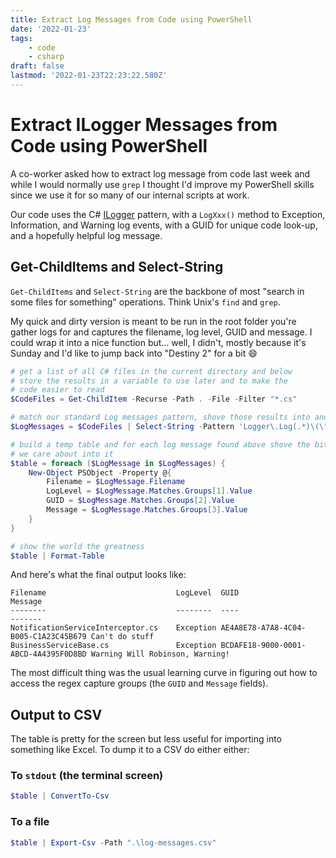 ```yaml
---
title: Extract Log Messages from Code using PowerShell
date: '2022-01-23'
tags:
    - code
    - csharp
draft: false
lastmod: '2022-01-23T22:23:22.580Z'
---
```


# Extract ILogger Messages from Code using PowerShell

A co-worker asked how to extract log message from code last week and while I would normally use `grep` I thought I'd improve my PowerShell skills since we use it for so many of our internal scripts at work.

Our code uses the C# [ILogger](https://docs.microsoft.com/en-us/dotnet/api/microsoft.extensions.logging.ilogger?view=dotnet-plat-ext-6.0) pattern, with a `LogXxx()` method to Exception, Information, and Warning log events, with a GUID for unique code look-up, and a hopefully helpful log message.

## Get-ChildItems and Select-String

`Get-ChildItems` and `Select-String` are the backbone of most "search in some files for something" operations. Think Unix's `find` and `grep`.

My quick and dirty version is meant to be run in the root folder you're gather logs for and captures the filename, log level, GUID and message. I could wrap it into a nice function but... well, I didn't, mostly because it's Sunday and I'd like to jump back into "Destiny 2" for a bit 😄

```powershell
# get a list of all C# files in the current directory and below
# store the results in a variable to use later and to make the 
# code easier to read
$CodeFiles = Get-ChildItem -Recurse -Path . -File -Filter "*.cs"

# match our standard Log messages pattern, shove those results into another variable
$LogMessages = $CodeFiles | Select-String -Pattern 'Logger\.Log(.*)\(\"(.{36})\"[^\"]+\"([^\"]+)\"'

# build a temp table and for each log message found above shove the bits
# we care about into it
$table = foreach ($LogMessage in $LogMessages) {
    New-Object PSObject -Property @{
        Filename = $LogMessage.Filename
        LogLevel = $LogMessage.Matches.Groups[1].Value
        GUID = $LogMessage.Matches.Groups[2].Value
        Message = $LogMessage.Matches.Groups[3].Value
    }
}

# show the world the greatness
$table | Format-Table
```

And here's what the final output looks like:

```
Filename                             LogLevel  GUID                                 Message
--------                             --------  ----                                 -------
NotificationServiceInterceptor.cs    Exception AE4A8E78-A7A8-4C04-B005-C1A23C45B679 Can't do stuff
BusinessServiceBase.cs               Exception BCDAFE18-9000-0001-ABCD-4A4395F0D8BD Warning Will Robinson, Warning!
```

The most difficult thing was the usual learning curve in figuring out how to access the regex capture groups (the `GUID` and `Message` fields).

## Output to CSV

The table is pretty for the screen but less useful for importing into something like Excel. To dump it to a CSV do either either:

### To `stdout` (the terminal screen)

```powershell
$table | ConvertTo-Csv
```

### To a file

```powershell
$table | Export-Csv -Path ".\log-messages.csv"
```